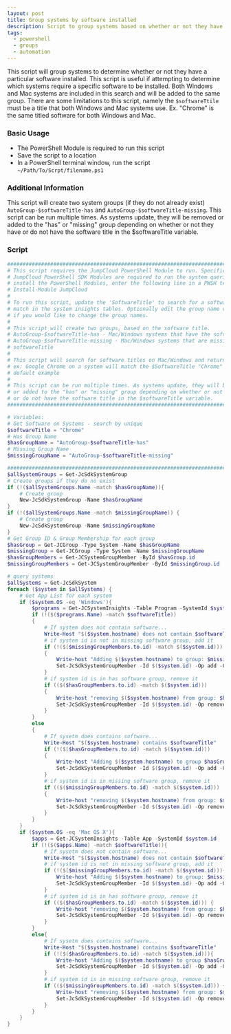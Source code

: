 ```yaml
---
layout: post
title: Group systems by software installed
description: Script to group systems based on whether or not they have a particular software title installed.
tags:
  - powershell
  - groups
  - automation
---
```


This script will group systems to determine whether or not they have a particular software installed. This script is useful if attempting to determine which systems require a specific software to be installed. Both Windows and Mac systems are included in this search and will be added to the same group. There are some limitations to this script, namely the `$softwareTtile` must be a title that both Windows and Mac systems use. Ex. "Chrome" is the same titled software for both Windows and Mac.

### Basic Usage

* The PowerShell Module is required to run this script
* Save the script to a location
* In a PowerShell terminal window, run the script `~/Path/To/Scrpt/filename.ps1`

### Additional Information

This script will create two system groups (if they do not already exist) `AutoGroup-$softwareTitle-has` and `AutoGroup-$softwareTitle-missing`. This script can be run multiple times. As systems update, they will be removed or added to the "has" or "missing" group depending on whether or not they have or do not have the software title in the $softwareTitle variable.

### Script

```powershell
################################################################################
# This script requires the JumpCloud PowerShell Module to run. Specifically, the
# JumpCloud PowerShell SDK Modules are required to run the system queries. To
# install the PowerShell Modules, enter the following line in a PWSH terminal:
# Install-Module JumpCloud
#
# To run this script, update the 'SoftwareTitle' to search for a software title
# match in the system insights tables. Optionally edit the group name variables
# if you would like to change the group names.
#
# This script will create two groups, based on the software title.
# AutoGroup-$softwareTitle-has - Mac/Windows systems that have the softwareTitle
# AutoGroup-$softwareTitle-missing - Mac/Windows systems that are missing the
# softwareTitle
#
# This script will search for software titles on Mac/Windows and return matches
# ex: Google Chrome on a system will match the $SoftwareTitle "Chrome" like the
# default example
#
# This script can be run multiple times. As systems update, they will be removed
# or added to the "has" or "missing" group depending on whether or not they have
# or do not have the software title in the $softwareTitle variable.
################################################################################

# Variables:
# Get Software on Systems - search by unique
$softwareTitle = "Chrome"
# Has Group Name
$hasGroupName = "AutoGroup-$softwareTitle-has"
# Missing Group Name
$missingGroupName = "AutoGroup-$softwareTitle-missing"

################################################################################
$allSystemGroups = Get-JcSdkSystemGroup
# Create groups if they do no exist
if (!($allSystemGroups.Name -match $hasGroupName)){
    # Create group
    New-JcSdkSystemGroup -Name $hasGroupName
}
if (!($allSystemGroups.Name -match $missingGroupName)) {
    # Create group
    New-JcSdkSystemGroup -Name $missingGroupName
}
# Get Group ID & Group Membership for each group
$hasGroup = Get-JCGroup -Type System -Name $hasGroupName
$missingGroup = Get-JCGroup -Type System -Name $missingGroupName
$hasGroupMembers = Get-JCSystemGroupMember -ById $hasGroup.id
$missingGroupMembers = Get-JCSystemGroupMember -ById $missingGroup.id

# query systems
$allSystems = Get-JcSdkSystem
foreach ($system in $allSystems) {
    # Get App List for each system
    if ($system.OS -eq 'Windows'){
        $programs = Get-JCSystemInsights -Table Program -SystemId $system.Id
        if (!($($programs.Name) -match $softwareTitle))
        {
            # If system does not contain software...
            Write-Host "$($system.hostname) does not contain $softwareTitle"
            # if system id is not in missing software group, add it
            if (!($($missingGroupMembers.to.id) -match $($system.id)))
            {
                Write-host "Adding $($system.hostname) to group: $missingGroupName"
                Set-JcSdkSystemGroupMember -Id $($system.id) -Op add -GroupId $($missingGroup.id)
            }
            # if system id is in has software group, remove it
            if (($($hasGroupMembers.to.id) -match $($system.id)))
            {
                Write-host "removing $($system.hostname) from group: $hasGroupName"
                Set-JcSdkSystemGroupMember -Id $($system.id) -Op remove -GroupId $($hasGroup.id)
            }
        }
        else
        {
            # If sysetm does contains software...
            Write-Host "$($system.hostname) contains $softwareTitle"
            if (!($($hasGroupMembers.to.id) -match $($system.id)))
            {
                Write-host "Adding $($system.hostname) to group $hasGroupName"
                Set-JcSdkSystemGroupMember -Id $($system.id) -Op add -GroupId $($hasGroup.id)
            }
            # if system id is in missing software group, remove it
            if (($($missingGroupMembers.to.id) -match $($system.id)))
            {
                Write-host "removing $($system.hostname) from group: $missingGroupName"
                Set-JcSdkSystemGroupMember -Id $($system.id) -Op remove -GroupId $($missingGroup.id)
            }
        }
    }
    if ($system.OS -eq 'Mac OS X'){
        $apps = Get-JCSystemInsights -Table App -SystemId $system.id
        if (!($($apps.Name) -match $softwareTitle)){
            # If sysetm does not contain software...
            Write-Host "$($system.hostname) does not contain $softwareTitle"
            # if system id is not in missing software group, add it
            if (!($($missingGroupMembers.to.id) -match $($system.id))){
                Write-host "Adding $($system.hostname) to group: $missingGroupName"
                Set-JcSdkSystemGroupMember -Id $($system.id) -Op add -GroupId $($missingGroup.id)
            }
            # if system id is in has software group, remove it
            if (($($hasGroupMembers.to.id) -match $($system.id))) {
                Write-host "removing $($system.hostname) from group: $hasGroupName"
                Set-JcSdkSystemGroupMember -Id $($system.id) -Op remove -GroupId $($hasGroup.id)
            }
        }
        else{
            # If sysetm does contains software...
            Write-Host "$($system.hostname) contains $softwareTitle"
            if (!($($hasGroupMembers.to.id) -match $($system.id))){
                Write-host "Adding $($system.hostname) to group $hasGroupName"
                Set-JcSdkSystemGroupMember -Id $($system.id) -Op add -GroupId $($hasGroup.id)
            }
            # if system id is in missing software group, remove it
            if (($($missingGroupMembers.to.id) -match $($system.id))) {
                Write-host "removing $($system.hostname) from group: $missingGroupName"
                Set-JcSdkSystemGroupMember -Id $($system.id) -Op remove -GroupId $($missingGroup.id)
            }
        }
    }
}
```